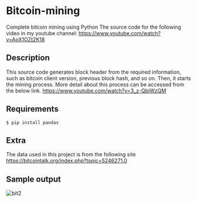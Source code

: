 # Bitcoin-mining
Complete bitcoin mining using Python
The source code for the following video in my youtube channel: https://www.youtube.com/watch?v=AoX1OZt2K18
## Description
This source code generates block header from the required information, such as bitcoin client version, previous block hash, and so on. Then, it starts the mining process. More detail about this process can be accessed from the below link.
https://www.youtube.com/watch?v=3_z-QbjWzQM
## Requirements
```
$ pip install pandas
```
## Extra 
The data used in this project is from the following site
https://bitcointalk.org/index.php?topic=5246271.0

## Sample output
![bit2](https://user-images.githubusercontent.com/131509932/233770873-ccd24bee-8b19-4d04-b2b6-b3fccad1bcf3.JPG)

